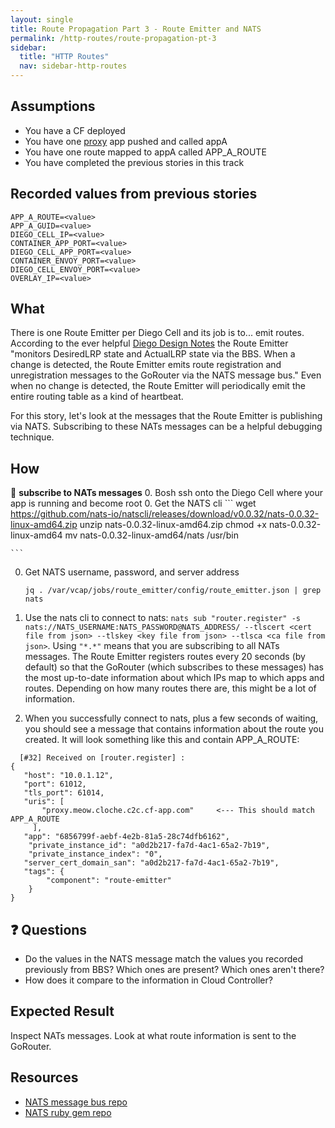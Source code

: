 ```yaml
---
layout: single
title: Route Propagation Part 3 - Route Emitter and NATS
permalink: /http-routes/route-propagation-pt-3
sidebar:
  title: "HTTP Routes"
  nav: sidebar-http-routes
---
```


## Assumptions
- You have a CF deployed
- You have one
  [proxy](https://github.com/cloudfoundry/cf-networking-release/tree/develop/src/example-apps/proxy)
  app pushed and called appA
- You have one route mapped to appA called APP_A_ROUTE
- You have completed the previous stories in this track

## Recorded values from previous stories
```
APP_A_ROUTE=<value>
APP_A_GUID=<value>
DIEGO_CELL_IP=<value>
CONTAINER_APP_PORT=<value>
DIEGO_CELL_APP_PORT=<value>
CONTAINER_ENVOY_PORT=<value>
DIEGO_CELL_ENVOY_PORT=<value>
OVERLAY_IP=<value>
```

## What

There is one Route Emitter per Diego Cell and its job is to... emit routes.
According to the ever helpful [Diego Design
Notes](https://github.com/cloudfoundry/diego-design-notes) the Route Emitter
"monitors DesiredLRP state and ActualLRP state via the BBS. When a change is
detected, the Route Emitter emits route registration and unregistration
messages to the GoRouter via the NATS message bus." Even when no change is
detected, the Route Emitter will periodically emit the entire routing table as
a kind of heartbeat.

For this story, let's look at the messages that the Route Emitter is publishing
via NATS. Subscribing to these NATs messages can be a helpful debugging
technique.

## How

📝 **subscribe to NATs messages**
0. Bosh ssh onto the Diego Cell where your app is running and become root
0. Get the NATS cli
    ```
wget https://github.com/nats-io/natscli/releases/download/v0.0.32/nats-0.0.32-linux-amd64.zip
unzip nats-0.0.32-linux-amd64.zip
chmod +x nats-0.0.32-linux-amd64
mv nats-0.0.32-linux-amd64/nats /usr/bin

    ```
0. Get NATS username, password, and server address
    ```
    jq . /var/vcap/jobs/route_emitter/config/route_emitter.json | grep nats
    ```
0. Use the nats cli to connect to nats: `nats sub "router.register" -s nats://NATS_USERNAME:NATS_PASSWORD@NATS_ADDRESS/ --tlscert <cert file from json> --tlskey <key file from json> --tlsca <ca file from json>`. Using `"*.*"` means that you are subscribing to all NATs messages.
    The Route Emitter registers routes every 20 seconds (by default) so that the GoRouter (which subscribes to these messages) has the most up-to-date information about which IPs map to which apps and routes. Depending on how many routes there are, this might be a lot of information.

0. When you successfully connect to nats, plus a few seconds of waiting, you
   should see a message that contains information about the route you created.
   It will look something like this and contain APP_A_ROUTE:
 ```
   [#32] Received on [router.register] :
{
    "host": "10.0.1.12",
    "port": 61012,
    "tls_port": 61014,
    "uris": [
        "proxy.meow.cloche.c2c.cf-app.com"     <--- This should match APP_A_ROUTE
      ],
    "app": "6856799f-aebf-4e2b-81a5-28c74dfb6162",
     "private_instance_id": "a0d2b217-fa7d-4ac1-65a2-7b19",
     "private_instance_index": "0",
    "server_cert_domain_san": "a0d2b217-fa7d-4ac1-65a2-7b19",
    "tags": {
         "component": "route-emitter"
     }
}
 ```

## ❓ Questions
* Do the values in the NATS message match the values you recorded previously
  from BBS? Which ones are present? Which ones aren't there?
* How does it compare to the information in Cloud Controller?

## Expected Result
Inspect NATs messages. Look at what route information is sent to the GoRouter.

## Resources
* [NATS message bus repo](https://github.com/nats-io/gnatsd)
* [NATS ruby gem repo](https://github.com/nats-io/ruby-nats)
